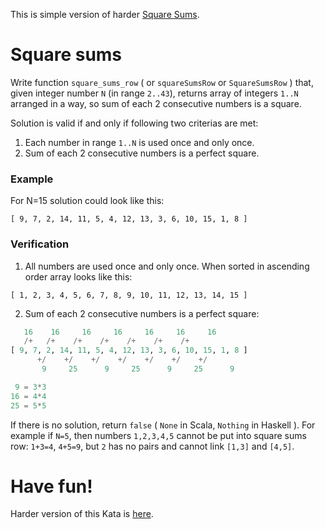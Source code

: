 This is simple version of harder [Square Sums](/kata/square-sums).


Square sums
===========


Write function `square_sums_row` ( or `squareSumsRow` or `SquareSumsRow` ) that, given integer number `N` (in range `2..43`), returns array of integers `1..N` arranged in a way, so sum of each 2 consecutive numbers is a square.


Solution is valid if and only if following two criterias are met:


1. Each number in range `1..N` is used once and only once.
2. Sum of each 2 consecutive numbers is a perfect square.


### Example


For N=15 solution could look like this:


`[ 9, 7, 2, 14, 11, 5, 4, 12, 13, 3, 6, 10, 15, 1, 8 ]`


### Verification


1. All numbers are used once and only once. When sorted in ascending order array looks like this:


`[ 1, 2, 3, 4, 5, 6, 7, 8, 9, 10, 11, 12, 13, 14, 15 ]`


2. Sum of each 2 consecutive numbers is a perfect square:



```Python
   16    16     16     16     16     16     16
   /+   /+    /+    /+    /+    /+    /+
[ 9, 7, 2, 14, 11, 5, 4, 12, 13, 3, 6, 10, 15, 1, 8 ]
      +/    +/    +/    +/    +/    +/    +/
       9     25      9     25      9     25      9

 9 = 3*3
16 = 4*4
25 = 5*5

```

If there is no solution, return `false` ( `None` in Scala, `Nothing` in Haskell ). For example if `N=5`, then numbers `1,2,3,4,5` cannot be put into square sums row: `1+3=4`, `4+5=9`, but `2` has no pairs and cannot link `[1,3]` and `[4,5]`.


Have fun!
=========


Harder version of this Kata is [here](/kata/square-sums).


